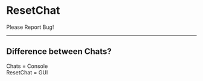 # ResetChat
Please Report Bug!

---
## Difference between Chats?

Chats = Console  
ResetChat = GUI

